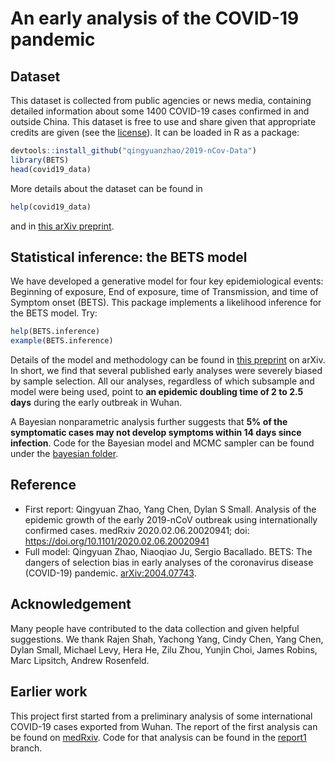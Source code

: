 # An early analysis of the COVID-19 pandemic

## Dataset

This dataset is collected from public agencies or news media, containing detailed information about some 1400 COVID-19 cases confirmed in and outside China. This dataset is free to use and share given that appropriate credits are given (see the [license](./LICENSE.md)). It can be loaded in R as a package:
```r
devtools::install_github("qingyuanzhao/2019-nCov-Data")
library(BETS)
head(covid19_data)
```
More details about the dataset can be found in
```r
help(covid19_data)
```
and in [this arXiv preprint](https://arxiv.org/abs/2004.07743).

## Statistical inference: the BETS model

We have developed a generative model for four key epidemiological events: Beginning of exposure, End of exposure, time of Transmission, and time of Symptom onset (BETS). This package implements a likelihood inference for the BETS model. Try:
```r
help(BETS.inference)
example(BETS.inference)
```
Details of the model and methodology can be found in [this
preprint](https://arxiv.org/abs/2004.07743) on arXiv. In short, we
find that several published early analyses were severely biased by
sample selection. All our analyses, regardless of which subsample and
model were being used, point to **an epidemic doubling time of 2 to
2.5 days** during the early outbreak in Wuhan.

A Bayesian
nonparametric analysis further suggests that **5% of the symptomatic
cases may not develop symptoms within 14 days since infection**. Code
for the Bayesian model and MCMC sampler can be found under the
[bayesian
folder](https://github.com/qingyuanzhao/2019-nCov-Data/tree/master/bayesian).

## Reference

- First report: Qingyuan Zhao, Yang Chen, Dylan S Small. Analysis of the epidemic growth of the early 2019-nCoV outbreak using internationally confirmed cases. medRxiv 2020.02.06.20020941; doi: https://doi.org/10.1101/2020.02.06.20020941
- Full model: Qingyuan Zhao, Niaoqiao Ju, Sergio Bacallado. BETS: The dangers of selection bias in early analyses of the coronavirus disease (COVID-19) pandemic. [arXiv:2004.07743](https://arxiv.org/abs/2004.07743).

## Acknowledgement

Many people have contributed to the data collection and given helpful suggestions. We thank Rajen Shah, Yachong Yang, Cindy Chen, Yang Chen, Dylan Small, Michael Levy, Hera He, Zilu Zhou, Yunjin Choi, James Robins, Marc Lipsitch, Andrew Rosenfeld.

## Earlier work

This project first started from a preliminary analysis of some
international COVID-19 cases exported from Wuhan. The report of the
first analysis can be found on
[medRxiv](https://www.medrxiv.org/content/10.1101/2020.02.06.20020941v1). Code
for that analysis can be found in the [report1](https://github.com/qingyuanzhao/2019-nCov-Data/tree/report1) branch.
